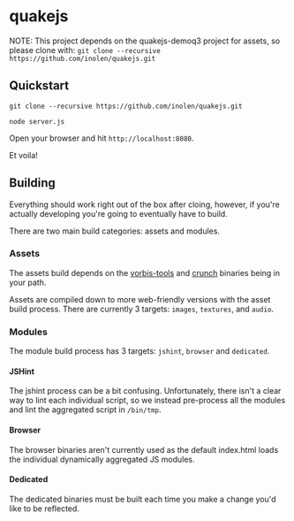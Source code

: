 # quakejs

NOTE: This project depends on the quakejs-demoq3 project for assets, so please clone with:
`git clone --recursive https://github.com/inolen/quakejs.git`

## Quickstart

`git clone --recursive https://github.com/inolen/quakejs.git`

`node server.js`

Open your browser and hit `http://localhost:8080`.

Et voila!

## Building

Everything should work right out of the box after cloing, however, if you're actually developing you're going to eventually have to build.

There are two main build categories: assets and modules.

### Assets

The assets build depends on the [vorbis-tools](http://www.xiph.org/downloads/) and [crunch](http://code.google.com/p/crunch/) binaries being in your path.

Assets are compiled down to more web-friendly versions with the asset build process. There are currently 3 targets: `images`, `textures`, and `audio`.

### Modules

The module build process has 3 targets: `jshint`, `browser` and `dedicated`.

#### JSHint

The jshint process can be a bit confusing. Unfortunately, there isn't a clear way to lint each individual script, so we instead pre-process all the modules and lint the aggregated script in `/bin/tmp`.

#### Browser

The browser binaries aren't currently used as the default index.html loads the individual dynamically aggregated JS modules.

#### Dedicated

The dedicated binaries must be built each time you make a change you'd like to be reflected.


